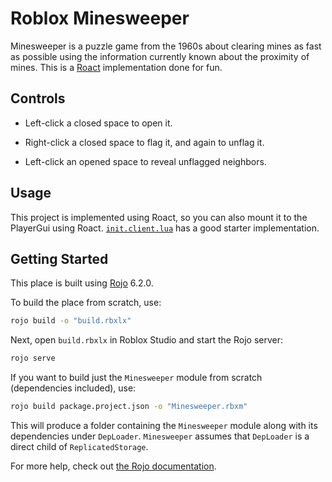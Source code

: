# Roblox Minesweeper

Minesweeper is a puzzle game from the 1960s about clearing mines as fast as possible using the information currently known about the proximity of mines. This is a [Roact](https://roblox.github.io/roact) implementation done for fun.

## Controls

* Left-click a closed space to open it.

* Right-click a closed space to flag it, and again to unflag it.

* Left-click an opened space to reveal unflagged neighbors.

## Usage

This project is implemented using Roact, so you can also mount it to the PlayerGui using Roact. [`init.client.lua`](./test/client/init.client.lua) has a good starter implementation.

## Getting Started

This place is built using [Rojo](https://rojo.space/) 6.2.0.

To build the place from scratch, use:

```bash
rojo build -o "build.rbxlx"
```

Next, open `build.rbxlx` in Roblox Studio and start the Rojo server:

```bash
rojo serve
```

If you want to build just the `Minesweeper` module from scratch (dependencies included), use:

```bash
rojo build package.project.json -o "Minesweeper.rbxm"
```

This will produce a folder containing the `Minesweeper` module along with its dependencies under `DepLoader`. `Minesweeper` assumes that `DepLoader` is a direct child of `ReplicatedStorage`.

For more help, check out [the Rojo documentation](https://rojo.space/docs).

